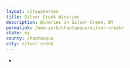 ```yaml
---
layout: citywineries
title: Silver Creek Wineries
description: Wineries in Silver Creek, NY
permalink: /new-york/chautauqua/silver-creek/
state: ny
county: chautauqua
city: silver creek
---
```

-
